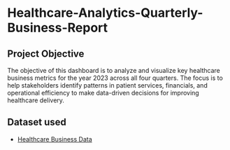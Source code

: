 # Healthcare-Analytics-Quarterly-Business-Report
## Project Objective
The objective of this dashboard is to analyze and visualize key healthcare business metrics for the year 2023 across all four quarters. The focus is to help stakeholders identify patterns in patient services, financials, and operational efficiency to make data-driven decisions for improving healthcare delivery.
## Dataset used
- <a href="https://github.com/chrisfrenchjr/SQLQueries/blob/main/Healthcare%20Analytics%20Quarterly%20Report%2006.26%20(Viewers%20Copy).xlsx">Healthcare Business Data</a>
